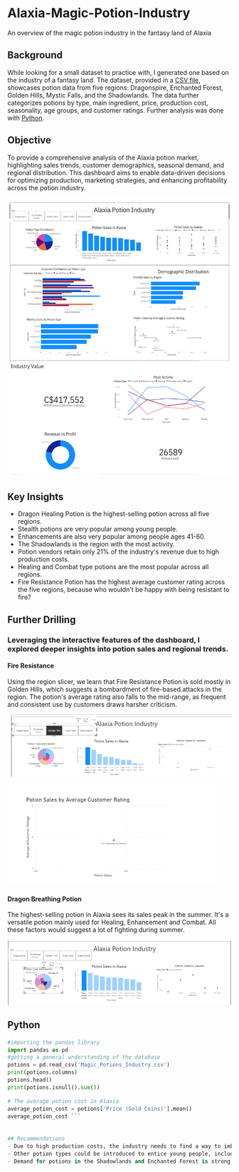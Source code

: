 # Alaxia-Magic-Potion-Industry
An overview of the magic potion industry in the fantasy land of Alaxia

## Background
While looking for a small dataset to practice with, I generated one based on the industry of a fantasy land. The dataset, provided in a [CSV file](https://github.com/utioritse/Alaxia-Magic-Potion-Industry/blob/main/Magic_Potions_Industry.csv), showcases potion data from five regions: Dragonspire, Enchanted Forest, Golden Hills, Mystic Falls, and the Shadowlands. The data further categorizes potions by type, main ingredient, price, production cost, seasonality, age groups, and customer ratings. Further analysis was done with [Python](https://github.com/utioritse/Alaxia-Magic-Potion-Industry/blob/main/Alaxia.ipynb).

## Objective
To provide a comprehensive analysis of the Alaxia potion market, highlighting sales trends, customer demographics, seasonal demand, and regional distribution. This dashboard aims to enable data-driven decisions for optimizing production, marketing strategies, and enhancing profitability across the potion industry.

![Dashboard](Alaxia%20Dashboard.png)

## Key Insights 
- Dragon Healing Potion is the highest-selling potion across all five regions.
- Stealth potions are very popular among young people.
- Enhancements are also very popular among people ages 41-60. 
- The Shadowlands is the region with the most activity.
- Potion vendors retain only 21% of the industry's revenue due to high production costs.
- Healing and Combat type potions are the most popular across all regions.
- Fire Resistance Potion has the highest average customer rating across the five regions, because who wouldn't be happy with being resistant to fire?

## Further Drilling
### Leveraging the interactive features of the dashboard, I explored deeper insights into potion sales and regional trends.
#### Fire Resistance
Using the region slicer, we learn that Fire Resistance Potion is sold mostly in Golden Hills, which suggests a bombardment of fire-based attacks in the region. The potion's average rating also falls to the mid-range, as frequent and consistent use by customers draws harsher criticism. 

![Fire Resistance](Fire%20Resistance.png)

![Fire Resistance 1](Fire%20Resistance%201.png)

#### Dragon Breathing Potion 
The highest-selling potion in Alaxia sees its sales peak in the summer. It's a versatile potion mainly used for Healing, Enhancement and Combat. All these factors would suggest a lot of fighting during summer.

![Dragon Breath](Dragon%20Breathing%20Potion.png)

## Python 
```python 
#importing the pandas library
import pandas as pd
#getting a general understanding of the database
potions = pd.read_csv('Magic_Potions_Industry.csv')
print(potions.columns)
potions.head()
print(potions.isnull().sum())
```

```python
# The average potion cost in Alaxia
average_potion_cost = potions['Price (Gold Coins)'].mean()
average_potion_cost ``` 


## Recommendations
- Due to high production costs, the industry needs to find a way to imbibe efficiency to improve profit.
- Other potion types could be introduced to entice young people, including teleportation, flight etc.
- Demand for potions in the Shadowlands and Enchanted Forest is strong, so investors should focus their attention in those regions. 
